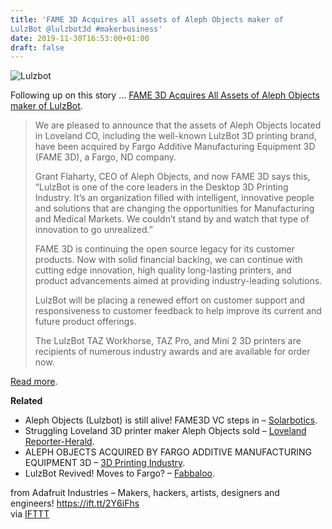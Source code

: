 ```yaml
---
title: 'FAME 3D Acquires all assets of Aleph Objects maker of
LulzBot @lulzbot3d #makerbusiness'
date: 2019-11-30T16:53:00+01:00
draft: false
---
```


![Lulzbot](https://cdn-blog.adafruit.com/uploads/2019/11/lulzbot.jpg)

Following up on this story … [FAME 3D Acquires All Assets of Aleph Objects maker of LulzBot](https://www.lulzbot.com/learn/announcements/fame-3d-acquires-all-assets-aleph-objects).

> We are pleased to announce that the assets of Aleph Objects located in Loveland CO, including the well-known LulzBot 3D printing brand, have been acquired by Fargo Additive Manufacturing Equipment 3D (FAME 3D), a Fargo, ND company.
> 
> Grant Flaharty, CEO of Aleph Objects, and now FAME 3D says this, “LulzBot is one of the core leaders in the Desktop 3D Printing Industry. It’s an organization filled with intelligent, innovative people and solutions that are changing the opportunities for Manufacturing and Medical Markets. We couldn’t stand by and watch that type of innovation to go unrealized.”
> 
> FAME 3D is continuing the open source legacy for its customer products. Now with solid financial backing, we can continue with cutting edge innovation, high quality long-lasting printers, and product advancements aimed at providing industry-leading solutions.
> 
> LulzBot will be placing a renewed effort on customer support and responsiveness to customer feedback to help improve its current and future product offerings.
> 
> The LulzBot TAZ Workhorse, TAZ Pro, and Mini 2 3D printers are recipients of numerous industry awards and are available for order now.

[Read more](https://www.lulzbot.com/learn/announcements/fame-3d-acquires-all-assets-aleph-objects).

**Related**

*   Aleph Objects (Lulzbot) is still alive! FAME3D VC steps in – [Solarbotics](https://solarbotics.com/blog/aleph-objects-lulzbot-is-still-alive-fame3d-to-the-rescue/).
*   Struggling Loveland 3D printer maker Aleph Objects sold – [Loveland Reporter-Herald](https://www.reporterherald.com/2019/11/08/struggling-loveland-3d-printer-maker-aleph-objects-sold/amp/).
*   ALEPH OBJECTS ACQUIRED BY FARGO ADDITIVE MANUFACTURING EQUIPMENT 3D – [3D Printing Industry](https://3dprintingindustry.com/news/aleph-objects-acquired-by-fargo-additive-manufacturing-equipment-3d-164451/).
*   LulzBot Revived! Moves to Fargo? – [Fabbaloo](https://www.fabbaloo.com/blog/2019/11/9/lulzbot-revived-moves-to-fargo).

  
  
from Adafruit Industries – Makers, hackers, artists, designers and engineers! https://ift.tt/2Y6iFhs  
via [IFTTT](https://ifttt.com/?ref=da&site=blogger)